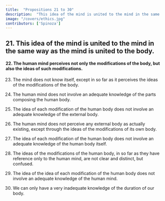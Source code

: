 ```yaml
---
title:  "Propositions 21 to 30"
description:  "This idea of the mind is united to the mind in the same way as the mind is united to the body"
image: "/covers/ethics.jpg"
contributors: ['Spinoza']
---
```



## 21. This idea of the mind is united to the mind in the same way as the mind is united to the body. 

<!-- Proof=  That the mind is united to the body we have shown from the fact, that the body is the object of the mind (2.12 and 2.13).

And so for the same reason the idea of the mind must be united with its object, that is, with the mind in the same manner as the mind is united to the body. Q.E.D.
Note=  This proposition is comprehended much more clearly from what we have said in the note to 2.7.
We there showed that the idea of body and body, that is, mind and body (2.13), are one and the same individual conceived now under the attribute of thought, now under the attribute of extension.
Wherefore the idea of the mind and the mind itself are one and the same thing, which is conceived under one and the same attribute, namely, thought.
The idea of the mind, I repeat, and the mind itself are in God by the same necessity and follow from him from the same power of thinking.
Strictly speaking, the idea of the mind, that is, the idea of an idea, is nothing but the distinctive quality (forma) of the idea in so far as it is conceived as a mode of thought without reference to the object;
if a man knows anything, he, by that very fact, knows that he knows it, and at the same time knows that he knows that he knows it, and so on to infinity.
But I will treat of this hereafter. -->


#### 22. The human mind perceives not only the modifications of the body, but also the ideas of such modifications. 

<!-- Proof=  The ideas of the ideas of modifications follow in God in the same manner, and are referred to God in the same manner, as the ideas of the said modifications.
This is proved in the same way as 2.20.
But the ideas of the modifications of the body are in the human mind (2.12), that is, in God, in so far as he constitutes the essence of the human mind.
Therefore the ideas of these ideas will be in God, in so far as he has the knowledge or idea of the human mind, that is (2.21), they will be in the human mind itself, which therefore perceives not only the modifications of the body, but also the ideas of such modifications. Q.E.D. -->

23. The mind does not know itself, except in so far as it perceives the ideas of the modifications of the body. 

<!-- Proof=  The idea or knowledge of the mind (2.20) follows in God in the same manner, and is referred to God in the same manner, as the idea or knowledge of the body.
But since (2.19) the human mind does not know the human body itself, that is (2.11. Coroll.), since the knowledge of the human body is not referred to God, in so far as he constitutes the nature of the human mind.
Therefore, neither is the knowledge of the mind referred to God, in so far as he constitutes the essence of the human mind; therefore (by the same Coroll. 2.11), the human mind thus far has no knowledge of itself.
Further the ideas of the modifications, whereby the body is affected, involve the nature of the human body itself (2.16), that is (2.13), they agree with the nature of the mind; wherefore the knowledge of these ideas necessarily involves knowledge of the mind;
but (by the last Prop.) the knowledge of these ideas is in the human mind itself; wherefore the human mind thus far only has knowledge of itself. Q.E.D. -->

24. The human mind does not involve an adequate knowledge of the parts composing the human body. 

<!-- Proof=  The parts composing the human body do not belong to the essence of that body, except in so far as they communicate their motions to one another in a certain fixed relation (Def. after Lemma 3), not in so far as they can be regarded as individuals without relation to the human body.
The parts of the human body are highly complex individuals (Post. 1), whose parts (Lemma 4) can be separated from the human body without in any way destroying the nature and distinctive quality of the latter, and they can communicate their motions (Ax. 1, after Lemma 3) to other bodies in another relation.
Therefore (2.3) the idea or knowledge of each part will be in God, inasmuch (2.9) as he is regarded as affected by another idea of a particular thing, which particular thing is prior in the order of nature to the aforesaid part (2.7).
We may affirm the same thing of each part of each individual composing the human body.
Therefore, the knowledge of each part composing the human body is in God, in so far as he is affected by very many ideas of things, and not in so far as he has the idea of the human body only, in other words, the idea which constitutes the nature of the human mind (2.13).
Therefore (2.11. Coroll.), the human mind does not involve an adequate knowledge of the human body. Q.E.D. -->

25. The idea of each modification of the human body does not involve an adequate knowledge of the external body. 

<!-- Proof=  We have shown that the idea of a modification of the human body involves the nature of an external body, in so far as that external body conditions the human body in a given manner.
But, in so far as the external body is an individual, which has no reference to the human body, the knowledge or idea thereof is in God (2.9), in so far as God is regarded as affected by the idea of a further thing, which (2.7) is naturally prior to the said external body.
Wherefore an adequate knowledge of the external body is not in God, in so far as he has the idea of the modification of the human body.
In other words, the idea of the modification of the human body does not involve an adequate knowledge of the external body. Q.E.D. -->

26. The human mind does not perceive any external body as actually existing, except through the ideas of the modifications of its own body. 

<!-- Proof=  If the human body is in no way affected by a given external body, then (2.7) neither is the idea of the human body, in other words, the human mind, affected in any way by the idea of the existence of the said external body, nor does it in any manner perceive its existence.
But, in so far as the human body is affected in any way by a given external body, thus far (2.16 and Coroll.) it perceives that external body. Q.E.D.
Corollary=  In so far as the human mind imagines an external body, it has not an adequate knowledge thereof. Proof=  When the human mind regards external bodies through the ideas of the modifications of its own body, we say that it imagines (see 2.17 note).
Now the mind can only imagine external bodies as actually existing.
Therefore (by 2.25), in so far as the mind imagines external bodies, it has not an adequate knowledge of them. Q.E.D. -->

27. The idea of each modification of the human body does not involve an adequate knowledge of the human body itself. 

<!-- Proof=  Every idea of a modification of the human body involves the nature of the human body, in so far as the human body is regarded as affected in a given manner (2.16).
But, inasmuch as the human body is an individual which may be affected in many other ways, the idea of the said modification, &c. Q.E.D. -->

28. The ideas of the modifications of the human body, in so far as they have reference only to the human mind, are not clear and distinct, but confused. 

<!-- Proof=  The ideas of the modifications of the human body involve the nature both of the human body and of external bodies (2.16).
They must involve the nature not only of the human body but also of its parts; for the modifications are modes (Post. 3), whereby the parts of the human body, and, consequently, the human body as a whole are affected.
But (by 2.24, 2.25) the adequate knowledge of external bodies, as also of the parts composing the human body, is not in God, in so far as he is regarded as affected by the human mind, but in so far as he is regarded as affected by other ideas.
These ideas of modifications, in so far as they are referred to the human mind alone, are as consequences without premises, in other words, confused ideas. Q.E.D.
Note.—The idea which constitutes the nature of the human mind is, in the same manner, proved not to be, when considered in itself alone, clear and distinct; as also is the case with the idea of the human mind, and the ideas of the ideas of the modifications of the human body, in so far as they are referred to the mind only, as everyone may easily see. -->

29. The idea of the idea of each modification of the human body does not involve an adequate knowledge of the human mind. 

<!-- Proof=  The idea of a modification of the human body (2.27) does not involve an adequate knowledge of the said body, in other words, does not adequately express its nature;
That is (2.13) it does not agree with the nature of the mind adequately.
Therefore (1. Ax. 6) the idea of this idea does not adequately express the nature of the human mind, or does not involve an adequate knowledge thereof.
Corollary=  Hence it follows that the human mind, when it perceives things after the common order of nature, has not an adequate but only a confused and fragmentary knowledge of itself, of its own body, and of external bodies.
For the mind does not know itself, except in so far as it perceives the ideas of the modifications of body (2.23).
It only perceives its own body (2.19) through the ideas of the modifications, and only perceives external bodies through the same means;
Thus, in so far as it has such ideas of modification, it has not an adequate knowledge of itself (2.29), nor of its own body (2.27), nor of external bodies (2.25), but only a fragmentary and confused knowledge thereof (2.28 and note). Q.E.D.
Note=  I say expressly, that the mind has not an adequate but only a confused knowledge of itself, its own body, and of external bodies, whenever it perceives things after the common order of nature;
That is, whenever it is determined from without, namely, by the fortuitous play of circumstance, to regard this or that;
not at such times as it is determined from within, that is, by the fact of regarding several things at once, to understand their points of agreement, difference, and contrast.
Whenever it is determined in anywise from within, it regards things clearly and distinctly, as I will show below. -->

30. We can only have a very inadequate knowledge of the duration of our body. 

<!-- Proof=  The duration of our body does not depend on its essence (2. Ax. 1), nor on the absolute nature of God (1.21).
But (1.28) it is conditioned to exist and operate by causes, which in their turn are conditioned to exist and operate in a fixed and definite relation by other causes, these last again being conditioned by others, and so on to infinity.
The duration of our body therefore depends on the common order of nature, or the constitution of things.
Now, however a thing may be constituted, the adequate knowledge of that thing is in God, in so far as he has the ideas of all things, and not in so far as he has the idea of the human body only.
(2.9. Coroll.) Wherefore the knowledge of the duration of our body is in God very inadequate, in so far as he is only regarded as constituting the nature of the human mind; that is (2.11. Coroll.), this knowledge is very inadequate to our mind. Q.E.D. -->


